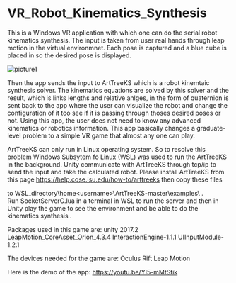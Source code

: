 # VR_Robot_Kinematics_Synthesis
This is a Windows VR application with which one can do the serial robot kinematics synthesis. The input is taken from user real hands through leap motion in the virtual environmnet. Each pose is captured and a blue cube is placed in so the desired pose is displayed.

![picture1](https://user-images.githubusercontent.com/26231820/44758318-f9864780-aaf0-11e8-9cdd-779b1054fdeb.png)

Then the app sends the input to ArtTreeKS which is a robot kinemtaic synthesis solver. The kinematics equations are solved by this solver and the result, which is links lengths and relative anlges, in the form of quaternion is sent back to the app where the user can visualize the robot and change the configuration of it too see if it is passing through thoses desired poses or not. Using this app, the user does not need to know any advanced kinematics or robotics information. This app basically changes a graduate-level problem to a simple VR game that almost any one can play.
  
ArtTreeKS can only run in Linux operating system. So to resolve this problem Windows Subsytem fo Linux (WSL) was used to run the ArtTreeKS in the background. Unity communicate with ArtTreeKS through tcp/ip to send the input and take the calculated robot. Please install ArtTreeKS from this page https://help.cose.isu.edu/how-to/arttreeks then copy these files  


  
to WSL_directory\home\<username>\ArtTreeKS-master\examples\    .   
Run SocketServerC.lua in a terminal in WSL to run the server and then in Unity play the game to see the environment and be able to do the kinematics synthesis   .

Packages used in this game are:
unity 2017.2
LeapMotion_CoreAsset_Orion_4.3.4
InteractionEngine-1.1.1
UIInputModule-1.2.1

The devices needed for the game are:
Oculus Rift
Leap Motion

Here is the demo of the app: https://youtu.be/YI5-mMtStik 
